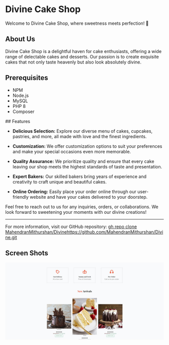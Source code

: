 # Divine Cake Shop

Welcome to Divine Cake Shop, where sweetness meets perfection! 🍰

## About Us

Divine Cake Shop is a delightful haven for cake enthusiasts, offering a wide range of delectable cakes and desserts. Our passion is to create exquisite cakes that not only taste heavenly but also look absolutely divine.


## Prerequisites
<ul>
<li>NPM</li>
<li>Node.js</li>
<li>MySQL</li>
<li>PHP 8</li>
<li>Composer</li>
</ul>
## Features


- **Delicious Selection:** Explore our diverse menu of cakes, cupcakes, pastries, and more, all made with love and the finest ingredients.

- **Customization:** We offer customization options to suit your preferences and make your special occasions even more memorable.

- **Quality Assurance:** We prioritize quality and ensure that every cake leaving our shop meets the highest standards of taste and presentation.

- **Expert Bakers:** Our skilled bakers bring years of experience and creativity to craft unique and beautiful cakes.

- **Online Ordering:** Easily place your order online through our user-friendly website and have your cakes delivered to your doorstep.

Feel free to reach out to us for any inquiries, orders, or collaborations. We look forward to sweetening your moments with our divine creations!

---

For more information, visit our GitHub repository: [gh repo clone MahendranMithurshan/Divine](https://github.com/MahendranMithurshan/Divine.git)https://github.com/MahendranMithurshan/Divine.git

## Screen Shots
![img1](https://github.com/MahendranMithurshan/Divine/blob/main/SharedScreenshot%201.jpg)





